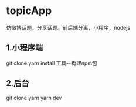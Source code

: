 # topicApp
仿微博话题、分享话题。前后端分离，小程序，nodejs
## 1.小程序端
git clone
yarn install
工具--构建npm包
## 2.后台
git clone
yarn
yarn dev
